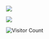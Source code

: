 ![](https://64.media.tumblr.com/f057181416c74f935a63174fee26a40e/tumblr_pj3mnxVbiQ1x2878do3_540.gif)

![](https://komarev.com/ghpvc/?username=SachaGor)

![Visitor Count](https://profile-counter.glitch.me/{SachaGor}/count.svg)
